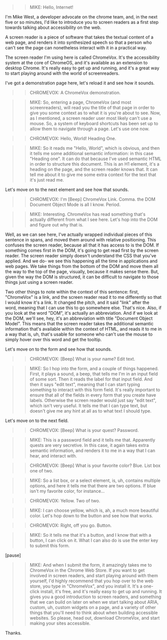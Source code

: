 >> MIKE: Hello, Internet!

I'm Mike West, a developer advocate on the chrome team, and, in the next five or so minutes, I'd like to introduce you to screen readers as a first step towards talking about accessibility on the web.

A screen reader is a piece of software that takes the textual content of a web page, and renders it into synthesized speech so that a person who can't see the page can nonetheless interact with it in a practical way.

The screen reader I'm using here is called ChromeVox. It's the accessibility system at the core of ChromeOS, and it's available as an extension to desktop Chrome. It's really easy to get up and running, and it's a great way to start playing around with the world of screenreaders.

I've got a demonstration page here, let's reload it and see how it sounds.

>> CHROMEVOX: A ChromeVox demonstration.

>> MIKE: So, entering a page, ChromeVox (and most screenreaders), will read you the title of that page in order to give you some context as to what it is you're about to see. Now, as I mentioned, a screen reader user most likely can't use a mouse. So, a system of keyboard shortcuts has been set up to allow them to navigate through a page. Let's use one now.

>> CHROMEVOX: Hello, World! Heading One.

>> MIKE: So it reads me "Hello, World", which is obvious, and then it tells me some additional semantic information: in this case "Heading one". It can do that because I've used semantic HTML in order to structure this document. This is an H1 element, it's a heading on the page, and the screen reader knows that. It can tell me about it to give me some extra context for the text that it's just read me.

Let's move on to the next element and see how that sounds.

>> CHROMEVOX: I'm [Beep] ChromeVox Link. Comma. the DOM Document Object Mode is all I know. Period.

>> MIKE: Interesting. ChromeVox has read something that's actually different from what I see here. Let's hop into the DOM and figure out why that is.

Well, as we can see here, I've actually wrapped individual pieces of this sentence in spans, and moved them around with relative positioning. This confuses the screen reader, because all that it has access to is the DOM. If something comes first in the DOM, it's going to get read first by the screen reader. The screen reader simply doesn't understand the CSS that you've applied. And we do- we see this happening all the time in applications and web pages. We take things from the bottom of the DOM and move them all the way to the top of the page, visually, because it makes sense there. But, given the way the DOM is structured, it can be difficult to navigate to those things just using a screen reader.

Two other things to note within the context of this sentence: first, "ChromeVox" is a link, and the screen reader read it to me differently so that I would know it's a link. It changed the pitch, and it said "link" after the word, meaning that I can use this to go somewhere else. That's nice. Also, if you look at the  word "DOM", it's actually an abbreviation. And if we look at the DOM, we'll see, hey, it's an abbreviation with title "Document Object Model". This means that the screen reader takes the additional semantic information that's available within the context of HTML, and reads it to me in a way that is, uh, that's usable for someone who can't use the mouse to simply hover over this word and get the tooltip.

Let's move on to the form and see how that sounds.

>> CHROMEVOX: [Beep] What is your name? Edit text.

>> MIKE: So I hop into the form, and a couple of things happened. First, it plays a sound, a beep, that tells me I'm in an input field of some sort. Then it reads the label for that input field. And then it says "edit text", meaning that I can start typing something to interact with this form field. It's really important to ensure that all of the fields in every form that you create have labels. Otherwise the screen reader would just say "edit text", which isn't very useful. It tells me that I can type text, but doesn't give me any hint at all as to what text I should type.

Let's move on to the next field.

>> CHROMEVOX: [Beep] What is your quest? Password.

>> MIKE: This is a password field and it tells me that. Apparently quests are very secretive. In this case, it again takes extra semantic information, and renders it to me in a way that I can hear, and interact with.

>> CHROMEVOX: [Beep] What is your favorite color? Blue. List box one of two.

>> MIKE: So a list box, or a select element, is, uh, contains multiple options, and here it tells me that there are two options. If blue isn't my favorite color, for instance…

>> CHROMEVOX: Yellow. Two of two.

>> MIKE: I can choose yellow, which is, ah, a much more beautiful color. Let's hop down to the button and see how that works.

>> CHROMEVOX: Right, off you go. Button.

>> MIKE: So it tells me that it's a button, and I know that with a button, I can click on it. What I can also do is use the enter key to submit this form. 

[pause]

>> MIKE: And when I submit the form, it amazingly takes me to ChromeVox in the Chrome Web Store. If you want to get involved in screen readers, and start playing around with them yourself, I'd highly recommend that you hop over to the web store, you type in "ChromeVox", and you install it. It's a one-click install, it's free, and it's really easy to get up and running. It gives you a good introduction to screen readers, and something that we can build on later on when we start talking about ARIA, custom, uh, custom widgets on a page, and a variety of other things that you'll need to think about when building accessible websites. So please, head out, download ChromeVox, and start making your sites accessible.

Thanks. 
